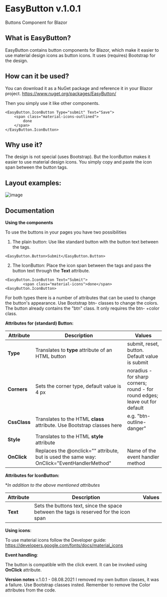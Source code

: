 # EasyButton v.1.0.1
Buttons Component for Blazor

## What is EasyButton?

EasyButton contains button components for Blazor, which make it easier to use material design icons as button icons. It uses (requires) Bootstrap for the design.

## How can it be used?

You can download it as a NuGet package and reference it in your Blazor project.
https://www.nuget.org/packages/EasyButton/

Then you simply use it like other components.

    <EasyButton.IconButton Type="submit" Text="Save">
        <span class="material-icons-outlined">
            done
        </span>
    </EasyButton.IconButton>

## Why use it?

The design is not special (uses Bootstrap). But the IconButton makes it easier to use material design icons.
You simply copy and paste the icon span between the button tags.

## Layout examples:

![image](https://user-images.githubusercontent.com/70850868/128259811-13cab841-2f11-42cd-84bd-0a6ed171bd17.png)

## Documentation

**Using the components**

To use the buttons in your pages you have two possibilities

1. The plain button: Use like standard button with the button text between the tags.
```
<EasyButton.Button>Submit</EasyButton.Button>
```

2. The IconButton: Place the icon span between the tags and pass the button text through the **Text** attribute.
```
<EasyButton.IconButton Text="Submit">
        <span class="material-icons">done</span>
<EasyButton.IconButton>
```

For both types there is a number of attributes that can be used to change the button's appearance.
Use Bootstrap btn- classes to change the colors. The button already contains the "btn" class. It only requires the btn- +color class.

**Attributes for (standard) Button:**

| Attribute  | Description | Values |
| ------------- | ------------- |------------- |
| **Type**  | Translates to **type** attribute of an HTML button  |submit, reset, button. Default value is submit|
| **Corners** | Sets the corner type, default value is 4 px | noradius - for sharp corners; round - for round edges; leave out for default |
| **CssClass** | Translates to the HTML **class** attribute. Use Bootstrap classes here | e.g. "btn-outline-danger" |
| **Style** | Translates to the HTML **style** attribute | |
| **OnClick** | Replaces the @onclick="" attribute, but is used the same way: OnClick="EventHandlerMethod" | Name of the event handler method |

**Attributes for IconButton:**

**In addition to the above mentioned attributes*

| Attribute  | Description | Values |
| ------------- | ------------- |------------- |
| **Text**  | Sets the buttons text, since the space between the tags is reserved for the icon span | |

**Using icons**:

To use material icons follow the Developer guide: https://developers.google.com/fonts/docs/material_icons

**Event handling**:

The button is compatible with the click event. It can be invoked using **OnClick** attribute.

**Version notes**
v.1.0.1 - 08.08.2021
I removed my own button classes, it was a failure. 
Use Bootstrap classes insted. Remember to remove the Color attributes from the code.
